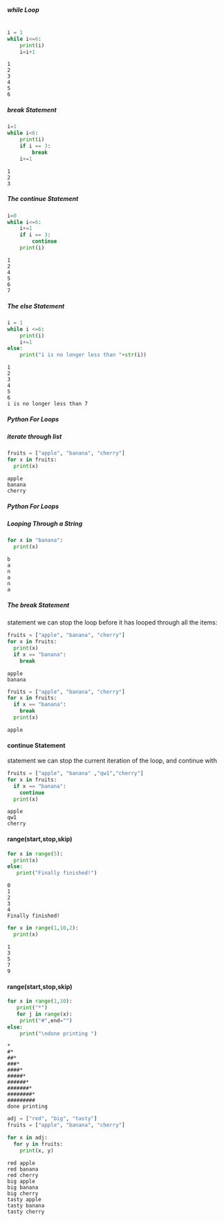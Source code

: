##### while Loop
```python

i = 1
while i<=6:
	print(i)
	i=i+1
```
```output
1
2
3
4
5
6
```

##### break Statement
```python 
i=1
while i<6:
	print(i)
	if i == 3:
		break
	i+=1
```
```output 
1
2
3
```

##### The continue Statement
```python 
i=0
while i<=6:
	i+=1
	if i == 3:
		continue  
	print(i)
```
```output
1
2
4
5
6
7
```
##### The else Statement
```python 
i = 1
while i <=6:
	print(i)
	i+=1
else:
	print("i is no longer less than "+str(i))
```
```output 
1
2
3
4
5
6
i is no longer less than 7
```
##### Python For Loops

##### iterate through list 
```python 
fruits = ["apple", "banana", "cherry"]
for x in fruits:
  print(x)
```
```output 
apple
banana
cherry
```


##### Python For Loops
##### Looping Through a String
```python 
for x in "banana":
  print(x)
```
```output 
b
a
n
a
n
a
```

##### The break Statement
statement we can stop the loop before it has looped through all the items:
```python 
fruits = ["apple", "banana", "cherry"]
for x in fruits:
  print(x)
  if x == "banana":
    break
```
```output 
apple
banana
```
```python 
fruits = ["apple", "banana", "cherry"]
for x in fruits:
  if x == "banana":
    break
  print(x)
```
```output
apple
```
####  continue Statement
statement we can stop the current iteration of the loop, and continue with 
```python 
fruits = ["apple", "banana" ,"qw1","cherry"]
for x in fruits:
  if x == "banana":
    continue 
  print(x)
```
```output
apple
qw1
cherry
```
#### range(start,stop,skip) 
```python 
for x in range(5):
  print(x)
else:
   print("Finally finished!") 
```
```output 
0
1
2
3
4
Finally finished!
```
```python 
for x in range(1,10,2):
  print(x)
```
```output
1
3
5
7
9
```
#### range(start,stop,skip) 
```python
for x in range(1,10):
   print("*")
   for j in range(x):
    print("#",end="")
else:
    print("\ndone printing ")
```
```output
*
#*
##*
###*
####*
#####*
######*
#######*
########*
#########
done printing 
```
```python
adj = ["red", "big", "tasty"]
fruits = ["apple", "banana", "cherry"]

for x in adj:
  for y in fruits:
    print(x, y)
```
```output
red apple
red banana
red cherry
big apple
big banana
big cherry
tasty apple
tasty banana
tasty cherry
```





